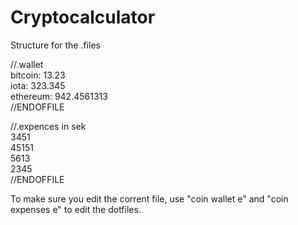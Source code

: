 # Cryptocalculator
Structure for the .files  
  
//.wallet  
bitcoin: 13.23  
iota: 323.345  
ethereum: 942.4561313  
//ENDOFFILE  
  
  
//.expences in sek  
3451  
45151  
5613  
2345  
//ENDOFFILE  
  
  
To make sure you edit the corrent file, use "coin wallet e" and "coin expenses e" to edit the dotfiles.  
